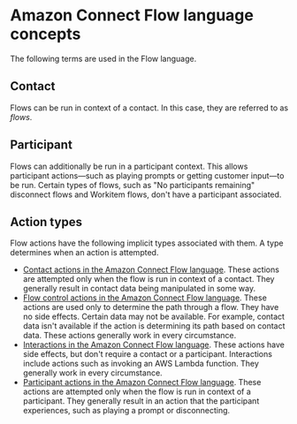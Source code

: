 # Amazon Connect Flow language concepts<a name="flow-language-concepts"></a>

The following terms are used in the Flow language\.

## Contact<a name="flow-language-concepts-contact"></a>

Flows can be run in context of a contact\. In this case, they are referred to as *flows*\.

## Participant<a name="flow-language-concepts-participant"></a>

Flows can additionally be run in a participant context\. This allows participant actions—such as playing prompts or getting customer input—to be run\. Certain types of flows, such as "No participants remaining" disconnect flows and Workitem flows, don't have a participant associated\.

## Action types<a name="flow-language-concepts-action-types"></a>

Flow actions have the following implicit types associated with them\. A type determines when an action is attempted\. 
+ [Contact actions in the Amazon Connect Flow language](contact-actions.md)\. These actions are attempted only when the flow is run in context of a contact\. They generally result in contact data being manipulated in some way\.
+ [Flow control actions in the Amazon Connect Flow language](flow-control-actions.md)\. These actions are used only to determine the path through a flow\. They have no side effects\. Certain data may not be available\. For example, contact data isn't available if the action is determining its path based on contact data\. These actions generally work in every circumstance\.
+ [Interactions in the Amazon Connect Flow language](interactions.md)\. These actions have side effects, but don't require a contact or a participant\. Interactions include actions such as invoking an AWS Lambda function\. They generally work in every circumstance\. 
+ [Participant actions in the Amazon Connect Flow language](participant-actions.md)\. These actions are attempted only when the flow is run in context of a participant\. They generally result in an action that the participant experiences, such as playing a prompt or disconnecting\.